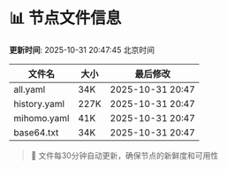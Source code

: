 # 📊 节点文件信息

**更新时间**: 2025-10-31 20:47:45 北京时间

| 文件名 | 大小 | 最后修改 |
|--------|------|----------|
| all.yaml | 34K | 2025-10-31 20:47 |
| history.yaml | 227K | 2025-10-31 20:47 |
| mihomo.yaml | 41K | 2025-10-31 20:47 |
| base64.txt | 34K | 2025-10-31 20:47 |

> 🔄 文件每30分钟自动更新，确保节点的新鲜度和可用性

